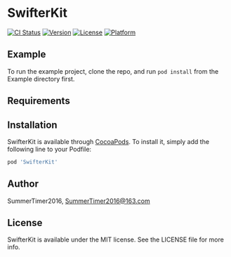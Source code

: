 # SwifterKit

[![CI Status](https://img.shields.io/travis/jianglu/SwifterKit.svg?style=flat)](https://travis-ci.org/jianglu/SwifterKit)
[![Version](https://img.shields.io/cocoapods/v/SwifterKit.svg?style=flat)](https://cocoapods.org/pods/SwifterKit)
[![License](https://img.shields.io/cocoapods/l/SwifterKit.svg?style=flat)](https://cocoapods.org/pods/SwifterKit)
[![Platform](https://img.shields.io/cocoapods/p/SwifterKit.svg?style=flat)](https://cocoapods.org/pods/SwifterKit)

## Example

To run the example project, clone the repo, and run `pod install` from the Example directory first.

## Requirements

## Installation

SwifterKit is available through [CocoaPods](https://cocoapods.org). To install
it, simply add the following line to your Podfile:

```ruby
pod 'SwifterKit'
```

## Author

SummerTimer2016, SummerTimer2016@163.com

## License

SwifterKit is available under the MIT license. See the LICENSE file for more info.

